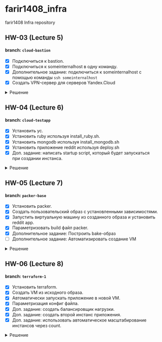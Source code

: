 # farir1408_infra
farir1408 Infra repository

## HW-03 (Lecture 5)
#### branch: `cloud-bastion`
- [X] Подключиться к bastion.
- [X] Подключиться к someinternalhost в одну команду.
- [X] Дополнительное задание: подключиться к someinternalhost с помощью команды `ssh someinternalhost`
- [X] Создать VPN-сервер для серверов Yandex.Cloud

<details><summary>Решение</summary>

* Подключение к bastion.
```editorconfig
bastion_IP = 84.201.128.185
someinternalhost_IP = 10.128.0.31
```

* Упрощаем подключение к bastion:
  В ~/.ssh/config внести:
```editorconfig
Host bastion
  Hostname 84.201.128.185
  User appuser
  IdentityFile ~/.ssh/otus_devops
```

#### В результате к bastion host можно подключиться с помощью команды: `ssh bastion`

* Подключение к someinternalhost в одну команду - `ssh someinternalhost`
  В ~/.ssh/config добавить:
```editorconfig
Host someinternalhost
  Hostname 10.128.0.31
  User appuser
  ProxyCommand ssh -W %h:%p bastion
  IdentityFile ~/.ssh/otus_devops
```

#### В результате к someinternalhost host можно подключиться с помощью команды: `ssh someinternalhost`

* Создать VPN-сервер для серверов Yandex.Cloud

Установить утилиту pritunl:
```editorconfig
cat <<EOF> setupvpn.sh
#!/bin/bash
sudo tee /etc/apt/sources.list.d/mongodb-org-4.0.list << EOF
deb https://repo.mongodb.org/apt/ubuntu bionic/mongodb-org/4.0 multiverse
EOF
sudo tee /etc/apt/sources.list.d/pritunl.list << EOF
deb http://repo.pritunl.com/stable/apt bionic main
EOF
sudo apt-key adv --keyserver hkp://keyserver.ubuntu.com --recv 9DA31620334BD75D9DCB49F368818C72E52529D4
sudo apt-key adv --keyserver hkp://keyserver.ubuntu.com --recv 7568D9BB55FF9E5287D586017AE645C0CF8E292A
sudo apt-get update && sudo apt-get install iptables
sudo apt-get --assume-yes install pritunl mongodb-server
sudo systemctl start pritunl mongodb
sudo systemctl enable pritunl mongodb
EOF
```

Запустить скрипт:
```editorconfig
sudo bash setupvpn.sh
```

Открыть в браузере веб-интерфейс pritunl `https://<адрес bastion VM>/setup`

Сгенерировать ключ для доступа к веб-интерфейсу:
```editorconfig
sudo pritunl setup-key
```

Сгенерировать пользователя для доступа к веб-интерфейсу:
```editorconfig
sudo pritunl default-password
```

Создать пользователя:
```editorconfig
username: test
PIN: 6214157507237678334670591556762
```

Настроить сервер и сохранить конфигурацию для подключения vpn.

</details>

## HW-04 (Lecture 6)
#### branch: `cloud-testapp`
- [X] Установить yc.
- [X] Установить ruby используя install_ruby.sh.
- [X] Установить mongodb используя install_mongodb.sh
- [X] Установить приложение reddit используя deploy.sh
- [X] Доп. задание: написать startup script, который будет запускаться при создании инстанса.

<details><summary>Решение</summary>

* Для установки [yandex cli](https://cloud.yandex.ru/docs/cli/operations/install-cli) выполнить команду:
```editorconfig
curl https://storage.yandexcloud.net/yandexcloud-yc/install.sh | bash
```

* Для дальнейшей работы необходимо [создать профиль](https://cloud.yandex.ru/docs/cli/operations/profile/profile-create).

* Проверить настройки профиля:
```editorconfig
yc config profile get <имя профиля>
```

#### В результате будет установлена утилита yc

* Создать виртуальную машину используя yandex cli (yc)
  В терминале выполнить команду:
```editorconfig
yc compute instance create \
  --name reddit-app \
  --hostname reddit-app \
  --memory=4 \
  --create-boot-disk image-folder-id=standard-images,image-family=ubuntu-1604-lts,size=10GB \
  --network-interface subnet-name=default-ru-central1-a,nat-ip-version=ipv4 \
  --metadata serial-port-enable=1 \
  --ssh-key ~/.ssh/otus_devops.pub
```

* Список команд для работы:
```editorconfig
yc compute instance list
yc compute instance create
yc compute instance delete
yc compute instance get
yc compute instance start/stop
```

#### В результате будет создана виртуальная машина с ubuntu16.04 `ssh yc-user@217.28.228.11`

* Подключение к созданной виртуальной машине.
```editorconfig
testapp_IP = 217.28.228.11
testapp_port = 9292
```

* Установить ruby, содержимое файла install_ruby.sh:
```editorconfig
#!/bin/bash

sudo apt update && sudo apt install -y ruby-full ruby-bundler build-essential
echo "ruby version is:"
ruby -v
echo "bundler version is:"
bundler -v
```

* Установить mongodb, содержимое файла install_mongodb.sh:
```editorconfig
#!/bin/bash

wget -qO - https://www.mongodb.org/static/pgp/server-4.2.asc | sudo apt-key add -
echo "deb [ arch=amd64,arm64 ] https://repo.mongodb.org/apt/ubuntu xenial/mongodb-org/4.2 multiverse" | sudo tee /etc/apt/sources.list.d/mongodb-org-4.2.list

sudo apt-get install -y apt-transport-https ca-certificates
sudo apt-get --assume-yes update
sudo apt-get --assume-yes install mongodb-org

sudo systemctl start mongod
sudo systemctl enable mongod

echo "MongoDB status is:"
sudo systemctl status mongod
```

* Установить приложение reddit, содержимое файла deploy.sh:
```editorconfig
#!/bin/bash

sudo apt-get install git
git clone -b monolith https://github.com/express42/reddit.git
cd reddit && bundle install

puma -d
```

* Все скрипты перед запуском необходимо сделать исполняемыми:
```editorconfig
$ sudo chmod +x *.sh
$ sudo bash install_ruby.sh
$ sudo bash install_mongodb.sh
$ sudo bash deploy.sh
```

#### В результате по адресу 217.28.228.11:9292 будет запущен веб-сервис reddit.

* написать startup script, который будет запускаться при создании инстанса.

Содержимое файла `metadata.yaml`

```editorconfig
#cloud-config
users:
  - default
  - name: yc-user
    shell: /bin/bash
    sudo: ['ALL=(ALL) NOPASSWD:ALL']
    ssh-authorized-keys:
      - ssh-rsa AAAAB3NzaC1yc2EAAAADAQABAAABAQDZkfDN3hmAb3nIx0JHuMNBtVBa7YTO5bY7NavHTpUX0uP5/ncTGvcBKhPs+ftI0yvOGgj7oALRasKMf8E4A7JnyAKqUpB0hJcTkMtQnHDHntuvgUo7LqCol5r7XBt6BfIHfVToRpJb65qGo25jHqYYa1VvgkGL0c/GwqvGO7k/TvRdVznT55sDvh7X63pe4z3U8QDI4aiwon20FL+FktdJf1se/kJJxSzUcG+k7b/kD64Jw2JTgK8Vy2K+CDDfnYwO8Wkf00GKsfgsCUHUZSDb+sC54ufR7ihzBbBIRZ2WoUXGLiGrso+z2K/QJtJQ5KijnFT/zdLu8tiupK07RPWD ovvenger@MSK-C02DC08BMD6R.local

runcmd:
  - wget -qO - https://www.mongodb.org/static/pgp/server-4.2.asc | sudo apt-key add -
  - echo "deb [ arch=amd64,arm64 ] https://repo.mongodb.org/apt/ubuntu xenial/mongodb-org/4.2 multiverse" | sudo tee /etc/apt/sources.list.d/mongodb-org-4.2.list

  - sudo apt-get install -y apt-transport-https ca-certificates
  - sudo apt-get --assume-yes update

  - sudo apt install -y ruby-full ruby-bundler build-essential mongodb-org git
  - sudo systemctl start mongod
  - sudo systemctl enable mongod

  - git clone -b monolith https://github.com/express42/reddit.git
  - cd reddit && bundle install
  - puma -d
```

* Создать виртуальную машину, используя файл metadata.yaml:
```editorconfig
yc compute instance create \
  --name reddit-app \
  --hostname reddit-app \
  --memory=4 \
  --create-boot-disk image-folder-id=standard-images,image-family=ubuntu-1604-lts,size=10GB \
  --network-interface subnet-name=default-ru-central1-a,nat-ip-version=ipv4 \
  --metadata serial-port-enable=1 \
  --metadata-from-file user-data=metadata.yaml
```

</details>

## HW-05 (Lecture 7)
#### branch: `packer-base`
- [X] Установить packer.
- [X] Создать пользовательский образ с установленными зависимостями.
- [X] Запустить виртуальную машину из созданного образа и установить reddit app.
- [X] Параметризовать build файл packer.
- [X] Дополнительное задание: Построить bake-образ
- [ ] Дополнительное задание: Автоматизировать создание VM

<details><summary>Решение</summary>

#### Установить packer

* Установить [packer](https://www.packer.io/downloads)
```editorconfig
packer -v
1.7.3
```

* Получить folder-id с помощью команды: `yc config list`

* Создать сервисный аккаунт
```editorconfig
SVC_ACCT="<придумайте имя>"
FOLDER_ID="<замените на собственный>"
yc iam service-account create --name $SVC_ACCT --folder-id $FOLDER_ID
```

* Выдать права сервисному аккаунту
```editorconfig
ACCT_ID=$(yc iam service-account get $SVC_ACCT | \
    grep ^id | \
    awk '{print $2}')
yc resource-manager folder add-access-binding --id $FOLDER_ID \
    --role editor \
    --service-account-id $ACCT_ID
```

* Создать key file для сервисного аккаунта
```editorconfig
yc iam key create --service-account-id $ACCT_ID --output <вставьте свой путь>/key.json
```

#### Создать пользовательский образ с установленными зависимостями

* Создать build файл для packer
```json
{
    "builders": [
        {
            "type": "yandex",
            "service_account_key_file": "key.json.example",
            "folder_id": "some-folder-id",
	        "zone": "ru-central1-a",
	        "subnet_id": "some-subnet-id",
	        "use_ipv4_nat": true,
            "source_image_family": "ubuntu-1604-lts",
            "image_name": "reddit-base-{{timestamp}}",
            "image_family": "reddit-base",
            "ssh_username": "ubuntu",
            "platform_id": "standard-v1"
        }
    ],
    "provisioners": [
        {
            "type": "shell",
            "script": "scripts/install_ruby.sh",
            "execute_command": "sudo {{.Path}}"
        },
        {
            "type": "shell",
            "script": "scripts/install_mongodb.sh",
            "execute_command": "sudo {{.Path}}"
        }
    ]
}
```

* Выполнить проверку синтаксиса
```editorconfig
packer validate ./ubuntu.json
```

* Собрать образ с помощью packer
```editorconfig
packer build ./ubuntu.json
```

#### Запустить виртуальную машину из созданного образа и установить reddit app

* Получить id созданного образа:
```editorconfig
yc compute image list
+----------------------+------------------------+-------------+----------------------+--------+
|          ID          |          NAME          |   FAMILY    |     PRODUCT IDS      | STATUS |
+----------------------+------------------------+-------------+----------------------+--------+
| fd8jdb89uu7ord4urmvb | reddit-base-1625578780 | reddit-base | f2el9g14ih63bjul3ed3 | READY  |
+----------------------+------------------------+-------------+----------------------+--------+
```

* Создать VM из образа:
```editorconfig
yc compute instance create \
  --name reddit-packer-app \
  --hostname reddit-packer-app \
  --memory=4 \
  --create-boot-disk image-id=fd8jdb89uu7ord4urmvb,size=10GB \
  --network-interface subnet-name=default-ru-central1-a,nat-ip-version=ipv4 \
  --metadata serial-port-enable=1 \
  --ssh-key ~/.ssh/otus_devops.pub
```

* Запустить reddit app, выполнить следующие команды в консоли VM
```editorconfig
sudo apt-get update
sudo apt-get install -y git
git clone -b monolith https://github.com/express42/reddit.git
cd reddit && bundle install
puma -d
```

* Проверить запущенное приложение в браузере
`http://vm-publick-ip:9292/`

#### Параметризовать build файл packer

* Создать файл с переменными variables.json
```json
{
    "account_key_path": "key.json.example",
    "folder_id": "some-folder-id",
    "image": "ubuntu-1604-lts",
    "subnet_id": "some-subnet-id"
}
```

* Добавить переменные в packer build файл
```json
{
    "builders": [
        {
            "type": "yandex",
            "service_account_key_file": "{{user `account_key_path`}}",
            "folder_id": "{{user `folder_id`}}",
	        "zone": "ru-central1-a",
	        "subnet_id": "{{user `subnet_id`}}",
	        "use_ipv4_nat": true,
            "source_image_family": "{{user `image`}}",
            "image_name": "reddit-base-{{timestamp}}",
            "image_family": "reddit-base",
            "ssh_username": "ubuntu",
            "platform_id": "standard-v1"
        }
    ],
    "provisioners": [
        {
            "type": "shell",
            "script": "scripts/install_ruby.sh",
            "execute_command": "sudo {{.Path}}"
        },
        {
            "type": "shell",
            "script": "scripts/install_mongodb.sh",
            "execute_command": "sudo {{.Path}}"
        }
    ]
}
```

#### Построить bake-образ

Содержимое файла immutable.json
```json
{
    "builders": [
        {
            "type": "yandex",
            "service_account_key_file": "{{user `account_key_path`}}",
            "folder_id": "{{user `folder_id`}}",
	        "zone": "ru-central1-a",
	        "subnet_id": "{{user `subnet_id`}}",
	        "use_ipv4_nat": true,
            "source_image_family": "{{user `image`}}",
            "image_name": "reddit-full-{{timestamp}}",
            "image_family": "reddit-full",
            "ssh_username": "ubuntu",
            "platform_id": "standard-v1"
        }
    ],
    "provisioners": [
        {
            "type": "shell",
            "script": "scripts/install_ruby.sh",
            "execute_command": "sudo {{.Path}}"
        },
        {
            "type": "shell",
            "script": "scripts/install_mongodb.sh",
            "execute_command": "sudo {{.Path}}"
        },
        {
            "type": "file",
            "source": "files/reddit.service",
            "destination": "/tmp/reddit.service"
        },
        {
            "type": "shell",
            "inline": [
                "sudo mv /tmp/reddit.service /etc/systemd/system/reddit.service",
                "sudo apt-get install -y git",
                "git clone -b monolith https://github.com/express42/reddit.git",
                "cd reddit && bundle install",
                "sudo systemctl daemon-reload && sudo systemctl start reddit && sudo systemctl enable reddit"
            ]
        }
    ]
}
```

</details>

## HW-06 (Lecture 8)
#### branch: `terraform-1`
- [X] Установить terraform.
- [X] Создать VM из исходного образа.
- [X] Автоматически запускать приложение в новой VM.
- [X] Параметризация конфиг файла.
- [X] Доп. задание: создать балансировщик нагрузки.
- [X] Доп. задание: создать второй инстанс приложения.
- [X] Доп. задание: использовать автоматическое масштабирование инстансов через count.

<details><summary>Решение</summary>

#### Установить terraform
* Установить [terraform](https://www.terraform.io/) используя [инструкцию](https://learn.hashicorp.com/tutorials/terraform/install-cli?in=terraform/aws-get-started#install-terraform):
```editorconfig
terraform -v
Terraform v1.0.2
```

#### Создать VM из исходного образа.

* Создать сервисный аккаунт для terraform.

* Определить provider
```terraform
terraform {
  required_providers {
    yandex = {
      source = "yandex-cloud/yandex"
    }
  }
}

provider "yandex" {
  service_account_key_file = "/key.json"
  cloud_id                 = "cloud_id"
  folder_id                = "folder_id"
  zone                     = "zone"
}
```

Для получения `cloud_id`, `folder_id` использовать команду: `yc config list`

* Загрузить модуль провайдера:
```editorconfig
terraform init
```
В результате будет скачать провайдер yandex. Вывод команды `terraform -v` станет таким:
```editorconfig
Terraform v1.0.2
on darwin_amd64
+ provider registry.terraform.io/yandex-cloud/yandex v0.61.0
```

* Добавить ресурсы для VM
```terraform
resource "yandex_compute_instance" "app" {
  name = "reddit-app-${count.index}"

  boot_disk {
    initialize_params {
      # Указать id образа созданного в предыдущем домашнем задании
      image_id = "image"
    }
  }
  network_interface {
    subnet_id = "subnet"
    nat       = true
  }
  resources {
    cores  = 2
    memory = 2
  }
}
```
Чтобы увидеть план изменений использовать команду: `terraform plan`. Знак "+" перед наименованием ресурса означает, что ресурс
будет добавлен. Далее приведены атрибуты этого ресурса. `known after apply` означает,
что данные атрибуты еще не известны terraform'у и их значения будут получены во время создания ресурса.

Для применения изменений использовать команду `terraform apply -auto-approve`. Результатом выполнения команды также будет создание файла terraform.tfstate в директории terraform.
Terraform хранит в этом файле состояние управляемых им ресурсов. Загляните в этот файл и найдите внешний IP адрес
созданного инстанса.

* Узнать публичный адрес созданной виртуальной машины

Команда `terraform show` отображает текущее состояние ресурсов в облаке. `terraform show | grep nat_ip_address` выведет публичный ip адрес созданной VM.
Однако такой способ усложняется когда в облаке много VM.

Для получения таких значений лучше использовать output. В файле outputs.tf прописать следующее содержимое:
```terraform
output "external_ip_address_app" {
  value = yandex_compute_instance.app.network_interface.0.nat_ip_address
}
```
Используем команду `terraform refresh` для того, чтобы переменные проинициализировалсь
Теперь команда `terraform output` выведет список переменных объявленных в этом файле.

* Подключение к VM по ssh

Для подключения необходимо в VM добавить публичный ключ. В блоке описания ресурса добавить:
```terraform
metadata = {
  ssh-keys = "ubuntu:${file("~/.ssh/otus_devops.pub")}"
}
```

#### Автоматически запускать приложение в новой VM

Provisioners в terraform вызываются в момент создания/удаления ресурса и позволяют выполнять команды на удаленной
или локальной машине. Их используют для запуска инструментов управления конфигурацией или начальной настройки системы.

* Определить провиженеры в ресурсе
```terraform
provisioner "file" {
  source      = "files/puma.service"
  destination = "/tmp/puma.service"
}
provisioner "remote-exec" {
  script = "files/deploy.sh"
}
```
`file` необходим для копирования Unit файла сервиса. `remote-exec` запускает скрипт установки приложения.

* Определить параметры для подключения провиженеров к VM.
```terraform
connection {
  type  = "ssh"
  host  = yandex_compute_instance.app.network_interface.0.nat_ip_address
  user  = "ubuntu"
  agent = false
  # путь до приватного ключа
  private_key = file("~/.ssh/otus_devops")
}
```

После изменений конфига необходимо пересоздать ресурс. Можно воспользоваться командой `taint` чтобы пометить ресурс, который необходимо пересоздать.
```editorconfig
terraform taint yandex_compute_instance.app
terraform plan
terraform apply
```

Теперь в браузере по адресу `http://external_ip_address_app:9292/` будет доступна стартовая страница приложения.

#### Использовать переменные для параметризации конфиг файла.

* Создать файл с описанием переменных `variables.tf`
```terraform
variable "cloud_id" {
  description = "Cloud"
}
variable "folder_id" {
  description = "Folder"
}
variable "zone" {
  description = "Zone"
  default     = "ru-central1-a"
}
variable "public_key_path" {
  description = "Path to the public key used for ssh access"
}
variable "private_key_path" {
  description = "Path to the private key used for ssh access"
}
variable "image_id" {
  description = "Image"
}
variable "subnet_id" {
  description = "Subnet"
}
variable "account_key_path" {
  description = "Path to the service account key file used for cloud access"
}
```

* Создать файл со значениями переменных `terraform.tfvars`
```terraform
cloud_id         = "cloud_id"
folder_id        = "folder_id"
public_key_path  = "~/.ssh/otus_devops.pub"
private_key_path = "~/.ssh/otus_devops"
image_id         = "image"
subnet_id        = "subnet"
account_key_path = "terraform_key.json"
```

* Использовать переменные в конфигурационном файле

Пример на основе описания провайдера
```terraform
provider "yandex" {
  service_account_key_file = var.account_key_path
  cloud_id                 = var.cloud_id
  folder_id                = var.folder_id
  zone                     = var.zone
}
```

#### Доп. задание: создать балансировщик нагрузки.

Подробнее про балансировщик нагрузки в yandex облаке [тут](https://cloud.yandex.ru/docs/network-load-balancer/concepts/)

* Создать конфигурационный файл для балансировщика `lb.tf`

* Создать целевую группу
```terraform
resource "yandex_lb_target_group" "reddit_app_target_group" {
  name = "reddit-app-group"
  folder_id = var.folder_id
  region_id = "ru-central1"

  target {
    subnet_id = var.subnet_id
    address = yandex_compute_instance.app.network_interface.0.ip_address
  }
}
```

* Создать ресурс балансировщик
```terraform
resource "yandex_lb_network_load_balancer" "reddit_lb" {
  name = "reddit-app-lb"
  folder_id = var.folder_id

  listener {
    name = "reddit-listener"
    port = 80
    target_port = 9292
    external_address_spec {
      ip_version = "ipv4"
    }
  }

  attached_target_group {
    target_group_id = yandex_lb_target_group.reddit_app_target_group.id

    healthcheck {
      name = "tcp"
      tcp_options {
        port = 9292
      }
    }
  }
}
```

* Добавить адрес балансировщик в outputs
```terraform
output "external_id_address_load_balancer" {
  value = yandex_lb_network_load_balancer.reddit_lb.listener.*.external_address_spec[0].*.address
}
```

После создания новых ресурсов приложением будет доступно по адресу `http://external_id_address_load_balancer/`
однако при недоступности инстанса `reddit-app`, приложением не будет функционировать.

#### Доп. задание: создать второй инстанс приложения

* Создать второй инстанс приложения
```terraform
resource "yandex_compute_instance" "app2" {
  name = "reddit-app2"
  metadata = {
    ssh-keys = "ubuntu:${file(var.public_key_path)}"
  }

  boot_disk {
    initialize_params {
      # Указать id образа созданного в предыдущем домашнем задании
      image_id = var.image_id
    }
  }
  network_interface {
    subnet_id = var.subnet_id
    nat       = true
  }
  resources {
    cores  = 2
    memory = 2
  }

  connection {
    type  = "ssh"
    host  = yandex_compute_instance.app2.network_interface.0.nat_ip_address
    user  = "ubuntu"
    agent = false
    # путь до приватного ключа
    private_key = file(var.private_key_path)
  }

  provisioner "file" {
    source      = "files/puma.service"
    destination = "/tmp/puma.service"
  }
  provisioner "remote-exec" {
    script = "files/deploy.sh"
  }
}
```

* Добавить инстанс в группу балансировщика
```terraform
target {
  subnet_id = var.subnet_id
  address = yandex_compute_instance.app2.network_interface.0.ip_address
}
```

После создания новых ресурсов приложением будет доступно по адресу `http://external_id_address_load_balancer/`
При недоступности инстанса с приложением `reddit-app` запросы будут обрабатываться вторым инстансом `reddit-app2`

Плюсы данного решения:
* Отказоустойчивость, если недоступен один из инстансов, приложение продолжает работать

Минусы анного решения:
* Дублирование кода для создания нового инстанса
* БД (mongodb) не масштабируется, у каждого приложения своя копия бд.

#### Доп. задание: использовать автоматическое масштабирование инстансов через count

* Автоматически масштабировать количество инстансов приложения используя `count`
```terraform
resource "yandex_compute_instance" "app" {
  name = "reddit-app-${count.index}"
  metadata = {
    ssh-keys = "ubuntu:${file(var.public_key_path)}"
  }
  count = 2

  boot_disk {
    initialize_params {
      # Указать id образа созданного в предыдущем домашнем задании
      image_id = var.image_id
    }
  }
  network_interface {
    subnet_id = var.subnet_id
    nat       = true
  }
  resources {
    cores  = 2
    memory = 2
  }

  connection {
    type  = "ssh"
    host  = self.network_interface.0.nat_ip_address
    user  = "ubuntu"
    agent = false
    # путь до приватного ключа
    private_key = file(var.private_key_path)
  }

  provisioner "file" {
    source      = "files/puma.service"
    destination = "/tmp/puma.service"
  }
  provisioner "remote-exec" {
    script = "files/deploy.sh"
  }
}
```

* Автоматически добавлять инстансы в группу
```terraform
resource "yandex_lb_target_group" "reddit_app_target_group" {
  name = "reddit-app-group"
  folder_id = var.folder_id
  region_id = "ru-central1"

  dynamic "target" {
    for_each = yandex_compute_instance.app.*.network_interface.0.ip_address
    content {
      subnet_id = var.subnet_id
      address = target.value
    }
  }
}
```

* В outputs выводить адреса всех созданных инстансов
```terraform
output "external_ip_address_app" {
  value = yandex_compute_instance.app[*].network_interface.0.nat_ip_address
}
```

Плюсы данного решения:
* Отказоустойчивость, если недоступен один из инстансов, приложение продолжает работать
* Автоматическое масштабирование, создание копий инстансов по шаблону

Минусы анного решения:
* БД (mongodb) не масштабируется, у каждого приложения своя копия бд.

</details>
